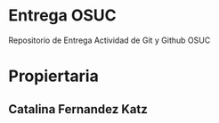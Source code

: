 # Entrega OSUC
Repositorio de Entrega Actividad de Git y Github OSUC

# Propiertaria
## Catalina Fernandez Katz
